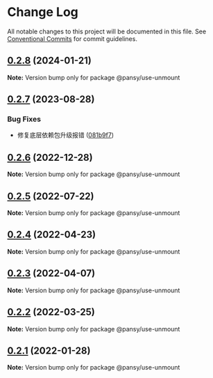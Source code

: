 # Change Log

All notable changes to this project will be documented in this file.
See [Conventional Commits](https://conventionalcommits.org) for commit guidelines.

## [0.2.8](https://github.com/pansyjs/react-hooks/compare/@pansy/use-unmount@0.2.7...@pansy/use-unmount@0.2.8) (2024-01-21)

**Note:** Version bump only for package @pansy/use-unmount





## [0.2.7](https://github.com/pansyjs/react-hooks/compare/@pansy/use-unmount@0.2.6...@pansy/use-unmount@0.2.7) (2023-08-28)


### Bug Fixes

* 修复底层依赖包升级报错 ([081b9f7](https://github.com/pansyjs/react-hooks/commit/081b9f737db7178fe6248b862b69234e336e1e8f))





## [0.2.6](https://github.com/pansyjs/react-hooks/compare/@pansy/use-unmount@0.2.5...@pansy/use-unmount@0.2.6) (2022-12-28)

**Note:** Version bump only for package @pansy/use-unmount





## [0.2.5](https://github.com/pansyjs/react-hooks/compare/@pansy/use-unmount@0.2.4...@pansy/use-unmount@0.2.5) (2022-07-22)

**Note:** Version bump only for package @pansy/use-unmount





## [0.2.4](https://github.com/pansyjs/react-hooks/compare/@pansy/use-unmount@0.2.3...@pansy/use-unmount@0.2.4) (2022-04-23)

**Note:** Version bump only for package @pansy/use-unmount





## [0.2.3](https://github.com/pansyjs/react-hooks/compare/@pansy/use-unmount@0.2.2...@pansy/use-unmount@0.2.3) (2022-04-07)

**Note:** Version bump only for package @pansy/use-unmount





## [0.2.2](https://github.com/pansyjs/react-hooks/compare/@pansy/use-unmount@0.2.1...@pansy/use-unmount@0.2.2) (2022-03-25)

**Note:** Version bump only for package @pansy/use-unmount





## [0.2.1](https://github.com/pansyjs/react-hooks/compare/@pansy/use-unmount@0.2.0...@pansy/use-unmount@0.2.1) (2022-01-28)

**Note:** Version bump only for package @pansy/use-unmount
